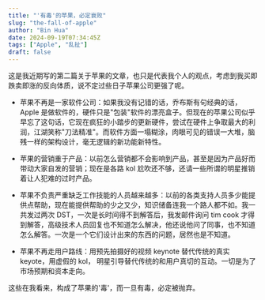 ```yaml
---
title: "'有毒'的苹果，必定衰败"
slug: "the-fall-of-apple"
author: "Bin Hua"
date: 2024-09-19T07:34:45Z
tags: ["Apple", "乱扯"]
draft: false
---
```


这是我近期写的第二篇关于苹果的文章，也只是代表我个人的观点，考虑到我买即跌卖即涨的反向体质，说不定过些日子苹果公司更强了呢。

- 苹果不再是一家软件公司：如果我没有记错的话，乔布斯有句经典的话，Apple 是做软件的，硬件只是"包装"软件的漂亮盒子。但现在的苹果公司似乎早忘了这句话，它现在疯狂的小踏步的更新硬件，尝试在硬件上争取最大的利润，江湖笑称"刀法精准"。而软件方面一塌糊涂，肉眼可见的错误一大堆，脑残一样的架构设计，毫无逻辑的新功能新特性。

- 苹果的营销重于产品：以前怎么营销都不会影响到产品，甚至是因为产品好而带动大家自发的营销；现在是各路 kol 尬吹还不够，还请一些所谓的明星推销着让人犯难的过时产品。

- 苹果不负责严重缺乏工作技能的人员越来越多：以前的各类支持人员多少能提供点帮助，现在能提供帮助的少之又少，知识储备连我一个路人都不如。我一共发过两次 DST，一次是长时间得不到解答后，我发邮件询问 tim cook 才得到解答，高级技术人员回复也不知道怎么解决，他还说他问了同事，也不知道怎么解答。一次是一个它们设计出来的东西的问题，居然也是不知道。

- 苹果不再走用户路线：用预先拍摄好的视频 keynote 替代传统的真实 keyote，用虚假的 kol， 明星引导替代传统的和用户真切的互动。一切是为了市场预期和资本走向。

这些在我看来，构成了苹果的'毒'，而一旦有毒，必定被抛弃。